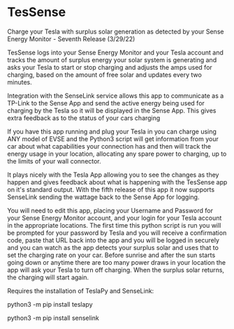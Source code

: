 # TesSense
Charge your Tesla with surplus solar generation as detected by your Sense Energy Monitor - Seventh Release (3/29/22)

TesSense logs into your Sense Energy Monitor and your Tesla account and tracks the amount of surplus 
energy your solar system is generating and asks your Tesla to start or stop charging and adjusts the 
amps used for charging, based on the amount of free solar and updates every two minutes.

Integration with the SenseLink service allows this app to communicate as a TP-Link to the Sense App and 
send the active energy being used for charging by the Tesla so it will be displayed in the Sense App.
This gives extra feedback as to the status of your cars charging

If you have this app running and plug your Tesla in you can charge using ANY model of EVSE and the 
Python3 script will get information from your car about what capabilities your connection has and then 
will track the energy usage in your location, allocating any spare power to charging, up to the limits 
of your wall connector.

It plays nicely with the Tesla App allowing you to see the changes as they happen and gives feedback 
about what is happening with the TesSense app on it's standard output. With the fifth release of this
app it now supports SenseLink sending the wattage back to the Sense App for logging.

You will need to edit this app, placing your Username and Password for your Sense Energy Monitor account, 
and your login for your Tesla account in the appropriate locations. The first time this python script 
is run you will be prompted for your password by Tesla and you will receive a confirmation code, paste 
that URL back into the app and you will be logged in securely and you can watch as the app detects your 
surplus solar and uses that to set the charging rate on your car. Before sunrise and after the sun starts 
going down or anytime there are too many power draws in your location the app will ask your Tesla to turn 
off charging. When the surplus solar returns, the charging will start again.

Requires the installation of TeslaPy and SenseLink:

python3 -m pip install teslapy

python3 -m pip install senselink
